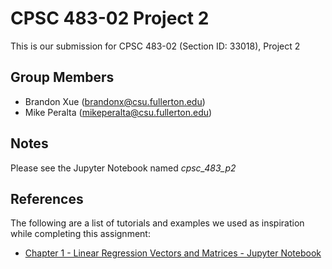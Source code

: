 
# CPSC 483-02 Project 2

This is our submission for CPSC 483-02 (Section ID: 33018), Project 2

## Group Members

* Brandon Xue (brandonx@csu.fullerton.edu)
* Mike Peralta (mikeperalta@csu.fullerton.edu)

## Notes

Please see the Jupyter Notebook named *cpsc_483_p2*

## References

The following are a list of tutorials and examples we used as inspiration while completing this assignment:

* [Chapter 1 - Linear Regression Vectors and Matrices - Jupyter Notebook](https://github.com/sdrogers/fcmlcode/blob/master/notebooks/chapter1/linear_regression_vectors_and_matrices.ipynb)

